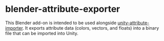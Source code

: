 # blender-attribute-exporter

This Blender add-on is intended to be used alongside [unity-attribute-importer](https://github.com/chemicalcrux/unity-attribute-importer). It exports attribute data (colors, vectors, and floats) into a binary file that can be imported into Unity.